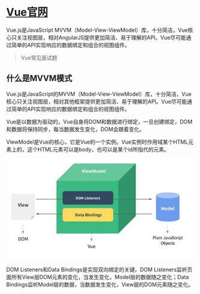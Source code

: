 #   [Vue官网](https://cn.vuejs.org/)
Vue.js是JavaScript MVVM（Model-View-ViewModel）库，十分简洁，Vue核心只关注视图层，相对AngularJS提供更加简洁、易于理解的API。Vue尽可能通过简单的API实现响应的数据绑定和组合的视图组件。

> Vue常见面试题

## 什么是MVVM模式

Vue.js是JavaScript的MVVM（Model-View-ViewModel）库，十分简洁，Vue核心只关注视图层，相对其他框架提供更加简洁、易于理解的API。Vue尽可能通过简单的API实现响应的数据绑定和组合的视图组件。

Vue是以数据为驱动的，Vue自身将DOM和数据进行绑定，一旦创建绑定，DOM和数据将保持同步，每当数据发生变化，DOM会跟着变化。

ViewModel是Vue的核心，它是Vue的一个实例。Vue实例时作用域某个HTML元素上的，这个HTML元素可以是body，也可以是某个id所指代的元素。

![Alt text](../image/mvvm.jpg)

DOM Listeners和Data Bindings是实现双向绑定的关键。DOM Listeners监听页面所有View层DOM元素的变化，当发生变化，Model层的数据随之变化；Data Bindings监听Model层的数据，当数据发生变化，View层的DOM元素随之变化。